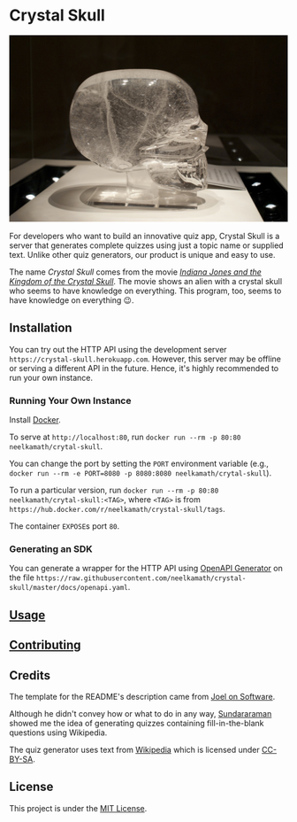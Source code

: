 # Crystal Skull

![Crystal Skull](crystal_skull.jpg)

For developers who want to build an innovative quiz app, Crystal Skull is a server that generates complete quizzes using just a topic name or supplied text. Unlike other quiz generators, our product is unique and easy to use.

The name _Crystal Skull_ comes from the movie _[Indiana Jones and the Kingdom of the Crystal Skull](https://www.imdb.com/title/tt0367882/)_. The movie shows an alien with a crystal skull who seems to have knowledge on everything. This program, too, seems to have knowledge on everything 😉.

## Installation

You can try out the HTTP API using the development server `https://crystal-skull.herokuapp.com`. However, this server may be offline or serving a different API in the future. Hence, it's highly recommended to run your own instance.

### Running Your Own Instance

Install [Docker](https://hub.docker.com/search/?type=edition&offering=community).

To serve at `http://localhost:80`, run `docker run --rm -p 80:80 neelkamath/crytal-skull`. 

You can change the port by setting the `PORT` environment variable (e.g., `docker run --rm -e PORT=8080 -p 8080:8080 neelkamath/crytal-skull`).

To run a particular version, run `docker run --rm -p 80:80 neelkamath/crytal-skull:<TAG>`, where `<TAG>` is from `https://hub.docker.com/r/neelkamath/crystal-skull/tags`.

The container `EXPOSE`s port `80`.

### Generating an SDK

You can generate a wrapper for the HTTP API using [OpenAPI Generator](https://openapi-generator.tech/) on the file `https://raw.githubusercontent.com/neelkamath/crystal-skull/master/docs/openapi.yaml`.

## [Usage](https://neelkamath.gitlab.io/crystal-skull/)

## [Contributing](docs/CONTRIBUTING.md)

## Credits

The template for the README's description came from [Joel on Software](https://www.joelonsoftware.com/2002/05/09/product-vision/).

Although he didn't convey how or what to do in any way, [Sundararaman](https://github.com/vsundar17697) showed me the idea of generating quizzes containing fill-in-the-blank questions using Wikipedia.

The quiz generator uses text from [Wikipedia](https://en.wikipedia.org/) which is licensed under [CC-BY-SA](http://creativecommons.org/licenses/by-sa/3.0/).

## License

This project is under the [MIT License](LICENSE).